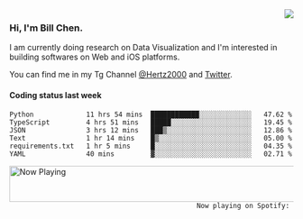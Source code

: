 <img  align="right" src="https://github-readme-stats.vercel.app/api?username=BillChen2k&show_icons=false&count_private=true&hide_title=true">

### Hi, I'm Bill Chen.

I am currently doing research on Data Visualization and I'm interested in building softwares on Web and iOS platforms.

You can find me in my Tg Channel [@Hertz2000](https://t.me/Hertz2000) and [Twitter](https://twitter.com/billchen2k).

#### Coding status last week

<!--START_SECTION:waka-->

```text
Python             11 hrs 54 mins  ████████████░░░░░░░░░░░░░   47.62 %
TypeScript         4 hrs 51 mins   █████░░░░░░░░░░░░░░░░░░░░   19.45 %
JSON               3 hrs 12 mins   ███▒░░░░░░░░░░░░░░░░░░░░░   12.86 %
Text               1 hr 14 mins    █▒░░░░░░░░░░░░░░░░░░░░░░░   05.00 %
requirements.txt   1 hr 5 mins     █░░░░░░░░░░░░░░░░░░░░░░░░   04.35 %
YAML               40 mins         ▓░░░░░░░░░░░░░░░░░░░░░░░░   02.71 %
```

<!--END_SECTION:waka-->


<div>
<a href="https://spotify-now-playing.billchen2k.vercel.app/now-playing?open">
   <img align="right" src="https://spotify-now-playing.billchen2k.vercel.app/now-playing" width="540" height="64" alt="Now Playing">
</a>
</div>

<div>
<p align="right"><code>Now playing on Spotify: </code></p>
</div>

<!--
**BillChen2K/BillChen2K** is a ✨ _special_ ✨ repository because its `README.md` (this file) appears on your GitHub profile.

Here are some ideas to get you started:

- 🔭 I’m currently working on ...
- 🌱 I’m currently learning ...
- 👯 I’m looking to collaborate on ...
- 🤔 I’m looking for help with ...
- 💬 Ask me about ...
- 📫 How to reach me: ...
- 😄 Pronouns: ...
- ⚡ Fun fact: ...
-->
